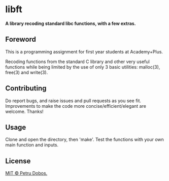 # libft

**A library recoding standard libc functions, with a few extras.**

## Foreword

This is a programming assignment for first year students at Academy+Plus.

Recoding functions from the standard C library and other very useful functions while being limited by the use of only 3 basic utilities: malloc(3), free(3) and write(3).

## Contributing

Do report bugs, and raise issues and pull requests as you see fit. Improvements to make the code more concise/efficient/elegant are welcome. Thanks!

## Usage

Clone and open the directory, then 'make'.
Test the functions with your own main function and inputs.

## License

[MIT © Petru Dobos.](https://github.com/petrudobos/libft/blob/master/LICENSE)
